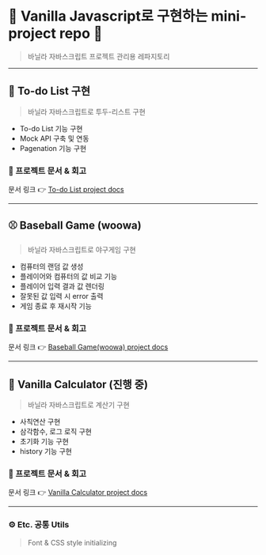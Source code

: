 # 🍌 Vanilla Javascript로 구현하는 mini-project repo 🍌

> 바닐라 자바스크립트 프로젝트 관리용 레파지토리

---

## 📝 To-do List 구현

> 바닐라 자바스크립트로 투두-리스트 구현
  + To-do List 기능 구현
  + Mock API 구축 및 연동
  + Pagenation 기능 구현

### 📄 프로젝트 문서 & 회고

문서 링크 👉 [To-do List project docs](to-do-list/README.md)

---

## ⚾️ Baseball Game (woowa)

> 바닐라 자바스크립트로 야구게임 구현
  + 컴퓨터의 랜덤 값 생성
  + 플레이어와 컴퓨터의 값 비교 기능
  + 플레이어 입력 결과 값 렌더링
  + 잘못된 값 입력 시 error 출력
  + 게임 종료 후 재시작 기능

### 📄 프로젝트 문서 & 회고

문서 링크 👉 [Baseball Game(woowa) project docs](baseball-woowa/docs/README.md)

---

## 🧮 Vanilla Calculator (진행 중)

> 바닐라 자바스크립트로 계산기 구현
  + 사칙연산 구현
  + 삼각함수, 로그 로직 구현
  + 초기화 기능 구현
  + history 기능 구현

### 📄 프로젝트 문서 & 회고

문서 링크 👉 [Vanilla Calculator project docs]()

---

### ⚙️ Etc. 공통 Utils

> Font & CSS style initializing